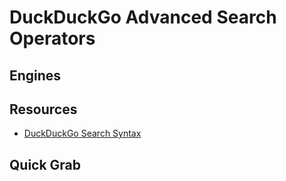 # DuckDuckGo Advanced Search Operators


## Engines


## Resources

* [DuckDuckGo Search Syntax](https://help.duckduckgo.com/duckduckgo-help-pages/results/syntax/)

## Quick Grab